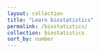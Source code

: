 ```yaml
---
layout: collection
title: "Learn biostatistics"
permalink: /biostatistics/
collection: biostatistics
sort_by: number
---
```


